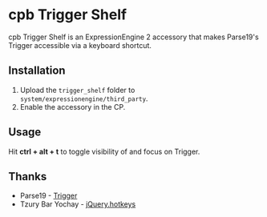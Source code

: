cpb Trigger Shelf
===============

cpb Trigger Shelf is an ExpressionEngine 2 accessory that makes Parse19's Trigger accessible via a keyboard shortcut.

Installation
------------

1. Upload the `trigger_shelf` folder to `system/expressionengine/third_party`.
2. Enable the accessory in the CP.


Usage
-----

Hit **ctrl + alt + t** to toggle visibility of and focus on Trigger.

Thanks
------

* Parse19			- [Trigger](http://parse19.com/trigger/)
* Tzury Bar Yochay	- [jQuery.hotkeys](https://github.com/tzuryby/jquery.hotkeys)